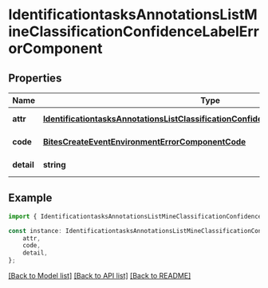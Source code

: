 # IdentificationtasksAnnotationsListMineClassificationConfidenceLabelErrorComponent


## Properties

Name | Type | Description | Notes
------------ | ------------- | ------------- | -------------
**attr** | [**IdentificationtasksAnnotationsListClassificationConfidenceLabelErrorComponentAttr**](IdentificationtasksAnnotationsListClassificationConfidenceLabelErrorComponentAttr.md) |  | [default to undefined]
**code** | [**BitesCreateEventEnvironmentErrorComponentCode**](BitesCreateEventEnvironmentErrorComponentCode.md) |  | [default to undefined]
**detail** | **string** |  | [default to undefined]

## Example

```typescript
import { IdentificationtasksAnnotationsListMineClassificationConfidenceLabelErrorComponent } from 'mosquito-alert';

const instance: IdentificationtasksAnnotationsListMineClassificationConfidenceLabelErrorComponent = {
    attr,
    code,
    detail,
};
```

[[Back to Model list]](../README.md#documentation-for-models) [[Back to API list]](../README.md#documentation-for-api-endpoints) [[Back to README]](../README.md)
